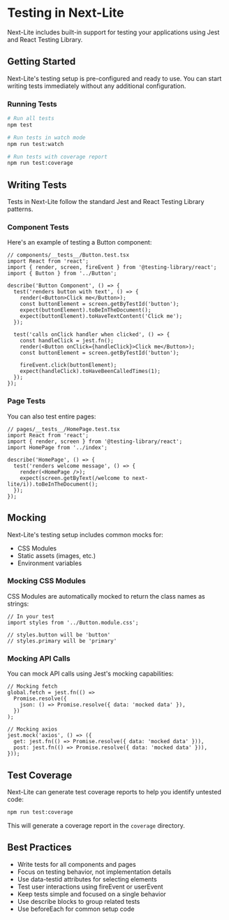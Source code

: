 # Testing in Next-Lite

Next-Lite includes built-in support for testing your applications using Jest and React Testing Library.

## Getting Started

Next-Lite's testing setup is pre-configured and ready to use. You can start writing tests immediately without any additional configuration.

### Running Tests

```bash
# Run all tests
npm test

# Run tests in watch mode
npm run test:watch

# Run tests with coverage report
npm run test:coverage
```

## Writing Tests

Tests in Next-Lite follow the standard Jest and React Testing Library patterns.

### Component Tests

Here's an example of testing a Button component:

```tsx
// components/__tests__/Button.test.tsx
import React from 'react';
import { render, screen, fireEvent } from '@testing-library/react';
import { Button } from '../Button';

describe('Button Component', () => {
  test('renders button with text', () => {
    render(<Button>Click me</Button>);
    const buttonElement = screen.getByTestId('button');
    expect(buttonElement).toBeInTheDocument();
    expect(buttonElement).toHaveTextContent('Click me');
  });

  test('calls onClick handler when clicked', () => {
    const handleClick = jest.fn();
    render(<Button onClick={handleClick}>Click me</Button>);
    const buttonElement = screen.getByTestId('button');
    
    fireEvent.click(buttonElement);
    expect(handleClick).toHaveBeenCalledTimes(1);
  });
});
```

### Page Tests

You can also test entire pages:

```tsx
// pages/__tests__/HomePage.test.tsx
import React from 'react';
import { render, screen } from '@testing-library/react';
import HomePage from '../index';

describe('HomePage', () => {
  test('renders welcome message', () => {
    render(<HomePage />);
    expect(screen.getByText(/welcome to next-lite/i)).toBeInTheDocument();
  });
});
```

## Mocking

Next-Lite's testing setup includes common mocks for:

- CSS Modules
- Static assets (images, etc.)
- Environment variables

### Mocking CSS Modules

CSS Modules are automatically mocked to return the class names as strings:

```tsx
// In your test
import styles from '../Button.module.css';

// styles.button will be 'button'
// styles.primary will be 'primary'
```

### Mocking API Calls

You can mock API calls using Jest's mocking capabilities:

```tsx
// Mocking fetch
global.fetch = jest.fn(() =>
  Promise.resolve({
    json: () => Promise.resolve({ data: 'mocked data' }),
  })
);

// Mocking axios
jest.mock('axios', () => ({
  get: jest.fn(() => Promise.resolve({ data: 'mocked data' })),
  post: jest.fn(() => Promise.resolve({ data: 'mocked data' })),
}));
```

## Test Coverage

Next-Lite can generate test coverage reports to help you identify untested code:

```bash
npm run test:coverage
```

This will generate a coverage report in the `coverage` directory.

## Best Practices

- Write tests for all components and pages
- Focus on testing behavior, not implementation details
- Use data-testid attributes for selecting elements
- Test user interactions using fireEvent or userEvent
- Keep tests simple and focused on a single behavior
- Use describe blocks to group related tests
- Use beforeEach for common setup code
